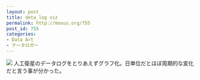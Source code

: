 ```yaml
---
layout: post
title: deta_log viz
permalink: http://moxus.org/755
post_id: 755
categories: 
- Data Art
- テータロガー
---
```


[![](http://moxus.org/wp-content/uploads/2010/11/result00.jpg)](http://moxus.org/wp-content/uploads/2010/11/result00.jpg)
人工衛星のデータログをとりあえずグラフ化。日単位だとほぼ周期的な変化だと言う事が分かった。